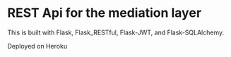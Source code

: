 # REST Api for the mediation layer

This is built with Flask, Flask_RESTful, Flask-JWT, and Flask-SQLAlchemy.

Deployed on Heroku 
